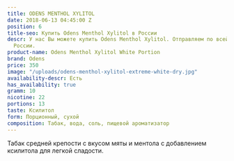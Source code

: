 ```yaml
---
title: ODENS MENTHOL XYLITOL
date: 2018-06-13 04:45:00 Z
position: 6
title-seo: Купить Odens Menthol Xylitol в России
descr: У нас Вы можете купить Odens Menthol Xylitol. Отправляем по всей территории
  России.
product-name: Odens Menthol Xylitol White Portion
brand: Odens
price: 350
image: "/uploads/odens-menthol-xylitol-extreme-white-dry.jpg"
availability-descr: Есть
has_availability: true
gramm: 10
nicotine: 22
portions: 13
taste: Ксилитол
form: Порционный, сухой
composition: Табак, вода, соль, пищевой ароматизатор
---
```


Табак средней крепости c вкусом мяты и ментола с добавлением ксилитола для легкой сладости.